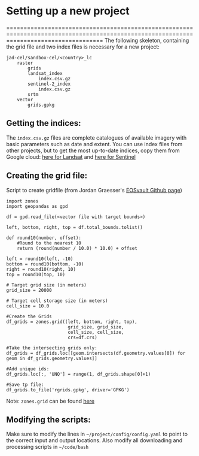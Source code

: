 # Setting up a new project
========================================================================================================================================
The following skeleton, containing the grid file and two index files is necessary for a new project:
```
jad-cel/sandbox-cel/<country>_lc
    raster
        grids
        landsat_index
            index.csv.gz
        sentinel-2_index
            index.csv.gz
        srtm
    vector
        grids.gpkg
```

## Getting the indices:
The `index.csv.gz` files are complete catalogues of available imagery with basic parameters such as date and extent. You can use index files from other projects, but to get the most up-to-date indices, copy them from Google cloud:
[here for Landsat](gs://gcp-public-data-landsat/index.csv.gz) and [here for Sentinel](gs://gcp-public-data-sentinel-2/index.csv.gz)

## Creating the grid file:
Script to create gridfile (from Jordan Graesser's [EOSvault Github page](https://github.com/jgrss/eosvault))
```
import zones
import geopandas as gpd

df = gpd.read_file(<vector file with target bounds>)

left, bottom, right, top = df.total_bounds.tolist()

def round10(number, offset):
    #Round to the nearest 10
    return (round(number / 10.0) * 10.0) + offset

left = round10(left, -10)
bottom = round10(bottom, -10)
right = round10(right, 10)
top = round10(top, 10)

# Target grid size (in meters)
grid_size = 20000

# Target cell storage size (in meters)
cell_size = 10.0

#Create the Grids
df_grids = zones.grid((left, bottom, right, top),
                       grid_size, grid_size,
                       cell_size, cell_size,
                       crs=df.crs)
                       
#Take the intersecting grids only:
df_grids = df_grids.loc[[geom.intersects(df.geometry.values[0]) for geom in df_grids.geometry.values]]

#Add unique ids:
df_grids.loc[:, 'UNQ'] = range(1, df_grids.shape[0]+1)

#Save tp file:
df_grids.to_file('rgrids.gpkg', driver='GPKG')
```
Note: `zones.grid` can be found [here](https://github.com/jgrss/zones/blob/master/zones/base.py)

## Modifying the scripts:
Make sure to modify the lines in `~/project/config/config.yaml` to point to the correct input and output locations.
Also modify all downloading and processing scripts in `~/code/bash`